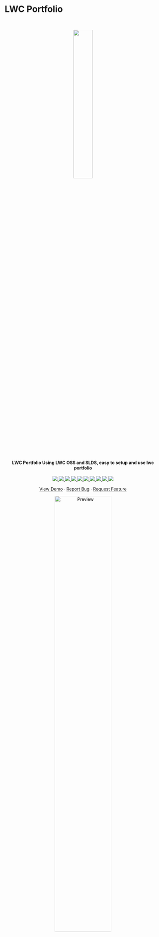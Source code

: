 # LWC Portfolio
<br/>
<p align="center">
  <img src="https://abhimanyud3dx.github.io/resources/images/lwc_profile.png" width="35%">

  <h4 align="center">LWC Portfolio Using LWC OSS and SLDS, easy to setup and use lwc portfolio</h4>

  <p align="center">
    <a href="https://codeclimate.com/github/abhimanyud3dx/abhimanyud3dx.github.io/maintainability">
      <img src="https://api.codeclimate.com/v1/badges/c60f42d7d0b61bd33e98/maintainability" />
    </a>
    <a href="https://github.com/abhimanyud3dx/abhimanyud3dx.github.io/actions/workflows/build.yml">
      <img src="https://github.com/abhimanyud3dx/abhimanyud3dx.github.io/actions/workflows/build.yml/badge.svg" />
    </a>
    <a href="https://github.com/abhimanyud3dx/abhimanyud3dx.github.io/issues">
      <img src="https://img.shields.io/github/issues/abhimanyud3dx/abhimanyud3dx.github.io"/>
    </a>
    <a href="https://github.com/abhimanyud3dx/abhimanyud3dx.github.io/stargazers">
      <img src="https://img.shields.io/github/stars/abhimanyud3dx/abhimanyud3dx.github.io"/>
    </a>
    <a href="https://github.com/abhimanyud3dx/abhimanyud3dx.github.io/network/members">
      <img src="https://img.shields.io/github/forks/abhimanyud3dx/abhimanyud3dx.github.io"/>
    </a>
    <a href="https://github.com/abhimanyud3dx/abhimanyud3dx.github.io/blob/main/package-lock.json">
      <img src="https://img.shields.io/snyk/vulnerabilities/github/abhimanyud3dx/abhimanyud3dx.github.io"/>
    </a>
    <a href="https://github.com/abhimanyud3dx/abhimanyud3dx.github.io/blob/main/CONTRIBUTION.md">
      <img src="https://img.shields.io/badge/contributions-welcome-brightgreen.svg?style=flat"/>
    </a>
    <a href="https://github.com/abhimanyud3dx/abhimanyud3dx.github.io/blob/main/LICENSE.md">
      <img src="https://img.shields.io/github/license/abhimanyud3dx/abhimanyud3dx.github.io"/>
    </a>
    <a href="https://www.buymeacoffee.com/abhimanyudx">
      <img src="https://img.shields.io/badge/sponsor-buy%20me%20a%20coffee-yellow?logo=buymeacoffee"/>
    </a>
    <a href="https://twitter.com/intent/tweet?text=Check%20out%20the%20LWC%20portfolio%20builder.%20Create%20an%20automatic%20portfolio%20based%20on%20GitHub%20profile.&url=https://github.com/abhimanyud3dx/abhimanyud3dx.github.io&hashtags=javascript,opensource,js,webdev,developers,lwc,salesforce,salesforcedevelopers">
      <img src="https://img.shields.io/twitter/url?style=social&url=https%3A%2F%2Fgithub.com%2Fabhimanyud3dx%2Fabhimanyud3dx.github.io"/>
    </a>
  </p>

  <p align="center">
    <a href="https://abhimanyud3dx.github.io/abhimanyud3dx.github.io">View Demo</a>
    ·
    <a href="https://github.com/abhimanyud3dx/abhimanyud3dx.github.io/issues">Report Bug</a>
    ·
    <a href="https://github.com/abhimanyud3dx/abhimanyud3dx.github.io/discussions">Request Feature</a>
  </p>
</p>

<p align="center">
  <a href="https://abhimanyud3dx.github.io/abhimanyud3dx.github.io">
    <img src="https://abhimanyud3dx.github.io/assets/img/hosted/abhimanyud3dx.github.io/preview.gif" alt="Preview" width="60%"/>
  </a>
  <br/>
</p>

**abhimanyud3dx.github.io** is an easy to use portfolio builder where you can create a portfolio page automatically by just providing your GitHub username. It is built using React.js on top of Vite. But it's not necessary to have knowledge on these to get you started. You can make your own copy with zero coding experience.

**Features:**

✓ [Easy to Setup](#-installation--setup)  
✓ [Themes](#themes)
✓ [Google Analytics](#google-analytics)  
✓ [SEO](#seo)  
✓ [Avatar and Bio](#avatar-and-bio)  
✓ [Social Links](#social-links)  
✓ [Skill Section](#skills)  
✓ [Experience Section](#experience)  
✓ [Certification Section](#certifications)  
✓ [Education Section](#education)  
✓ [Projects Section](#projects)  
✓ [Blog Posts Section](#blog-posts)

To view a live example, **[click here](https://abhimanyud3dx.github.io/abhimanyud3dx.github.io)**.

<!--p align="center">
  <img src="https://abhimanyud3dx.github.io/assets/img/hosted/abhimanyud3dx.github.io/themes.png" alt="Themes">
</p-->

## 🛠 Installation & Setup

There are three ways to use **abhimanyud3dx.github.io**. Use any.

-   Forking this repo _(recommended)_
-   Setting up locally

### Forking this repo

These instructions will get you a copy of the project and deploy your portfolio online!

-   **Fork repo:** Click [here](https://github.com/abhimanyud3dx/abhimanyud3dx.github.io/fork) to fork the repo so you have your own project to customize. A "fork" is a copy of a repository.
-   **Rename repo:**
    -   If you want to host your portfolio at `https://<USERNAME>.github.io`, rename your forked repository to `username.github.io` in GitHub, where `username` is your GitHub username (or organization name).
    -   If you want to host your portfolio at `https://<USERNAME>.github.io/<REPO>` (e.g. `https://<USERNAME>.github.io/portfolio`), rename your forked repository to `<REPO>` (e.g. `portfolio`) in GitHub.
-   **Enable workflows:** Go to your repo's **Actions** tab and enable workflows.

-   **Commit the changes:** Now commit to your **main** branch with your changes. Wait a few minutes so that the CI/CD pipeline can publish your website to GitHub Pages. You can check the progress in the [Actions](https://github.com/abhimanyud3dx/abhimanyud3dx.github.io/actions) tab.

Your portfolio website will be live shortly. Any time you commit a change to the **main** branch, the website will be automatically updated. If you face any issue viewing the website, double-check the `base` value in the `vite.config.js` file. Also, check if **Source** is set to **GitHub Actions** in **Settings** ➜ **Pages** ➜ **Build and deployment**.

If you wish to add a custom domain, no CNAME file is required. Just add it to your repo's **Settings** ➜ **Pages** ➜ **Custom domain**.

As this is a Vite project, you can also host your website to Netlify, Vercel, Heroku, or other popular services. Please refer to this [doc](https://vitejs.dev/guide/static-deploy.html) for a detailed deployment guide to other services.

### Setting up locally

-   Clone the project and change directory.

    ```shell
    git clone https://github.com/abhimanyud3dx/abhimanyud3dx.github.io.git
    cd abhimanyud3dx.github.io
    ```

-   Install dependencies.

    ```shell
    npm install
    ```

-   Run dev server.

    ```shell
    npm run watch
    ```

-   Finally, visit [`http://localhost:3001/`](http://localhost:3001/) from your browser.

List of all config [here](#-customization).

**If you face any problems or have any questions, open an issue [here](https://github.com/abhimanyud3dx/abhimanyud3dx.github.io/issues).**

## 🎨 Customization

All the magic happens in the file `src/modules/data/config/config.js`. Open it and modify it according to your preference.

```js
// abhimanyud3dx.github.io.config.js
const config = {
    header: {
        name: 'Abhimanyu Singh Tanwar',
        menu: ['ABOUT','SKILLS','EXPERIENCE','PROJECTS','CERTIFICATES','EDUCATION']
    },
    github: {
        username: 'abhimanyud3dx', // Your GitHub org/user name. (Required)
        sortBy: 'stars', // stars | updated
        limit: 8, // How many projects to display.
        exclude: {
            forks: false, // Forked projects will not be displayed if set to true.
            projects: [] // These projects will not be displayed. example: ['my-project1', 'my-project2']
        }
    },
    social: {
        github: '',
        trailhead: '',
        linkedin: '',
        twitter: '',
        facebook: '',
        instagram: '',
        medium: '',
        dev: '',
        stackoverflow: '', // format: userid/username
        website: '',
        phone: '',
        email: ''
    },
    resume: {
        fileUrl: '' // Empty fileUrl will hide the `Download Resume` button.
    },
    skills: ['Salesforce', 'LWC'],
    experiences: [
        {
            name: 'Company Name',
            title: 'Position',
            from: 'April 2019',
            to: 'Present',
            link: 'https://example.com',
            location: 'Hyderabad, Telangana',
            description: 'Developer Role'
        },
        {
            name: 'Company Name',
            title: 'Position',
            from: 'July 2019',
            to: 'August 2021',
            link: 'https://example.com'
        }
    ],
    certifications: [
        {
            icon: 'https://example.com',
            title: 'Certification Body Name',
            year: 'March 2022',
            link: 'https://example.com'
        }
    ],
    education: [
        {
            name: 'Institution Name',
            title: 'Degree',
            from: 'July 2014',
            to: 'April 2016',
            location: 'Jaipur, Rajasthan'
        },
        {
            name: 'Institution Name',
            title: 'Degree',
            from: '2012',
            to: '2014'
        }
    ],
    // To hide the `My Projects` section, keep it empty.
    projects: [
        {
            title: 'Project Name',
            description:
                'Lorem ipsum dolor sit amet, consectetur adipiscing elit. Sed euismod, nunc ut.',
            imageUrl: 'https://via.placeholder.com/250x250',
            link: 'https://example.com'
        },
        {
            title: 'Project Name',
            description:
                'Lorem ipsum dolor sit amet, consectetur adipiscing elit. Sed euismod, nunc ut.',
            imageUrl: 'https://via.placeholder.com/250x250',
            link: 'https://example.com'
        }
    ],
    // Display blog posts from your medium or dev account. (Optional)
    blog: {
        source: 'dev', // medium | dev
        username: 'abhimanyud3dx', // to hide blog section, keep it empty
        limit: 5 // How many posts to display. Max is 10.
    },
    googleAnalytics: {
        id: '' // GA3 tracking id/GA4 tag id UA-XXXXXXXXX-X | G-XXXXXXXXXX
    },
    themeConfig: {
        defaultTheme: 'light',
        // Available themes. To remove any theme, exclude from here.
        themes: [
            'light',
            'dark'
        ],
        // Custom theme
        customTheme: {
            primary: '#E3E3ED',  
            primaryText: '#219aaf',    
            baseL1: '#219aaf',
            baseL2: '#fc055b',
            highlight: '#fc066b',      
            baseText:'#fff',
            roundedbox: '4px',
            roundedbtn: '4px'
        }
    },
    // Optional Footer. Supports plain text or HTML.
    footer: `Copyright © 2023 John Doe`
};
```

### Themes

There are 2 themes available that can be selected from the config.js.

The default theme can be specified.

```js
// abhimanyud3dx.github.io.config.js
const config = {
    // ...
    themeConfig: {
        defaultTheme: 'default'
        // ...
    }
};
```


You can create your own custom theme by modifying these values. Theme `custom` will have the custom styles.

```js
// abhimanyud3dx.github.io.config.js
const config = {
    // ...
    themeConfig: {
        customTheme: {
            primary: '#E3E3ED',  
            primaryText: '#219aaf',    
            baseL1: '#219aaf',
            baseL2: '#fc055b',
            highlight: '#fc066b',      
            baseText:'#fff',
            roundedbox: '4px',
            roundedbtn: '4px'
        }
        // ...
    }
};
```

### Google Analytics

**abhimanyud3dx.github.io** supports GA4. If you do not want to use Google Analytics, keep the `id` empty.

```js
// abhimanyud3dx.github.io.config.js
const config = {
    // ...
    googleAnalytics: {
        id: ''
    }
};
```
Besides tracking visitors, it will track `click events` on projects and blog posts, and send them to Google Analytics.


### SEO

Meta tags will be auto-generated from configs dynamically. However, you can also manually add meta tags in `public/index.html`.

### Avatar and Bio

Your avatar and bio will be fetched from GitHub automatically.

### Social Links

You can link your social media services you're using, including LinkedIn, Twitter, Facebook, Instagram, Dribbble, Behance, Medium, dev, Github, Salesforce Trailhead, Stack Overflow, personal website, phone and email.

```js
// abhimanyud3dx.github.io.config.js
const config = {
    // ...
    social: {
        github: '',
        trailhead:'',
        linkedin: '',
        twitter: '',
        facebook: '',
        instagram: '',
        medium: '',
        dev: '',
        stackoverflow: '', // format: userid/username
        website: '',
        phone: '',
        email: '',
        location: '',
    }
};
```

### Skills

To showcase your skills provide them here.

```js
// abhimanyud3dx.github.io.config.js
const config = {
    // ...
    skills: ['JavaScript', 'React.js']
};
```

Empty array will hide the skills section.

### Experience

Provide your job history in `experiences`.

```js
// abhimanyud3dx.github.io.config.js
const config = {
    // ...
    experiences: [
        {
            company: 'Company Name',
            position: 'Position',
            from: 'September 2021',
            to: 'Present',
            companyLink: 'https://example.com'
        },
        {
            company: 'Company Name',
            position: 'Position',
            from: 'July 2019',
            to: 'August 2021',
            companyLink: 'https://example.com'
        }
    ]
};
```

Empty array will hide the experience section.

### Education

Provide your education history in `education`.

```js
// abhimanyud3dx.github.io.config.js
const config = {
    // ...
    education: [
        {
            name: 'Institution name 1',
            title: 'Bachelor of Science',
            from: 'July 2014',
            to: 'April 2016',
            location: 'Jaipur, Rajasthan'
        },
        {
            name: 'Institution name 2',
            title: 'Higher Secondary Certificate (HSC)',
            from: '2012',
            to: '2014',
            location: 'Jaipur, Rajasthan'
        }
    ]
};
```

Empty array will hide the education section.

### Certifications

Provide your industry certifications in `certifications`.

```js
// abhimanyud3dx.github.io.config.js
const config = {
    // ...
    certifications: [
        {
            icon: 'https://example.com/test.png',
            title: 'Lorem ipsum dolor sit amet',
            year: 'March 2022',
            link: 'https://example.com'
        }
    ]
};
```

Empty array will hide the certifications section.

### Projects

Provide your projects in `projects`.

```js
// abhimanyud3dx.github.io.config.js
const config = {
    // ...
    projects: [
        {
            title: 'Lorem Ipsum',
            description:
                'Lorem ipsum dolor sit amet, consectetur adipiscing elit. Sed euismod, nunc ut.',
            imageUrl: 'https://via.placeholder.com/250x250',
            link: 'https://example.com'
        }
    ]
};
```

#### Github Projects

Your public repo from GitHub will be displayed in the `Github Projects` section automatically. You can limit how many projects do you want to be displayed. Also, you can hide forked or specific repo.

```js
// abhimanyud3dx.github.io.config.js
const config = {
    // ...
    github: {
        username: 'abhimanyud3dx',
        sortBy: 'stars',
        limit: 8,
        exclude: {
            forks: false,
            projects: ['my-project1', 'my-project2']
        }
    }
};
```


<!--
### Blog Posts
If you have [medium](https://medium.com) or [dev](https://dev.to) account, you can show your recent blog posts in here just by providing your medium/dev username. You can limit how many posts to display (Max is `10`).

```js
// src/modules/data/config/config.js
const config = {
    // ...
    blog: {
        source: 'dev',
        username: 'abhimanyud3dx',
        limit: 5
    }
};
```

![Blog](https://abhimanyud3dx.github.io/assets/img/hosted/abhimanyud3dx.github.io/blog.png)

The posts are fetched by [blog.js](https://github.com/abhimanyud3dx/blog.js).-->

## 💖 Support

<p>You can show your support by starring this project. ★</p>
<a href="https://github.com/abhimanyud3dx/abhimanyud3dx.github.io/stargazers">
  <img src="https://img.shields.io/github/stars/abhimanyud3dx/abhimanyud3dx.github.io?style=social" alt="Github Star">
</a>

## 💡 Contribute

To contribute, see the [Contributing guide](https://github.com/abhimanyud3dx/abhimanyud3dx.github.io/blob/main/CONTRIBUTION.md).

## 📄 License

[MIT](https://github.com/abhimanyud3dx/abhimanyud3dx.github.io/blob/main/LICENSE.md)
